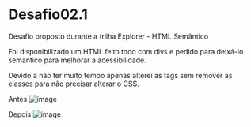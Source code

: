 # Desafio02.1
Desafio proposto durante a trilha Explorer - HTML Semântico

Foi disponibilizado um HTML feito todo com divs e pedido para deixá-lo semantico para melhorar a acessibilidade. 

Devido a não ter muito tempo apenas alterei as tags sem remover as classes para não precisar alterar o CSS.

Antes 
![image](https://github.com/Schambin/Desafio02.1/assets/118319638/c577c7d8-19ff-4049-ae87-28b044c7aaa7)

Depois 
![image](https://github.com/Schambin/Desafio02.1/assets/118319638/a34ceea5-874c-4e21-84cd-f1d94621debd)
